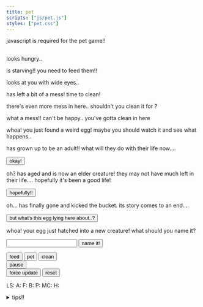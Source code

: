 ```yaml
---
title: pet
scripts: ["js/pet.js"]
styles: ["pet.css"]
---
```


<div id="pet">
<noscript><p>javascript is required for the pet game!!</p></noscript>
<div id="pet-display">
	<h2 class="pet-name"></h2>
	<div class="the-pet"></div>
	<div class="status">
		<p name="hungry" class="hidden"><span class="pet-name"></span> looks hungry..</p>
		<p name="starving" class="hidden"><span class="pet-name"></span> is starving!! you need to feed them!!</p>
		<p name="unhappy" class="hidden"><span class="pet-name"></span> looks at you with wide eyes..</p>
		<p name="messy-1" class="hidden"><span class="pet-name"></span> has left a bit of a mess! time to clean!</p>
		<p name="messy-2" class="hidden">there's even more mess in here.. shouldn't you clean it for <span class="pet-name"></span>?</p>
		<p name="messy-3" class="hidden">what a mess!! <span class="pet-name"></span> can't be happy.. you've gotta clean in here</p>
	</div>
</div>

<div id="egg">
	<p>whoa! you just found a weird egg! maybe you should watch it and see what happens..</p>
</div>

<div id="adult-info" class="hidden">
	<p><span class="pet-name"></span> has grown up to be an adult!! what will they do with their life now....</p>
	<button class="advance">okay!</button>
</div>

<div id="elder-info" class="hidden">
	<p>oh? <span class="pet-name"></span> has aged and is now an elder creature! they may not have much left in their life.... hopefully it's been a good life!</p>
	<button class="advance">hopefully!!</button>
</div>

<div id="passed-away-info" class="hidden">
	<p>oh... <span class="pet-name"></span> has finally gone and kicked the bucket. its story comes to an end....</p>
	<button>but what's this egg lying here about..?</button>
</div>

<form id="pet-setup" class="hidden">
	<p>whoa! your egg just hatched into a new creature! what should you name it?</p>
		<input type="text" name="pet-name" min-length="3" max-length="50">
		<button type="submit">name it!</button>
</form>

<div id="pet-actions">
	<div name="hatched-actions" class="hidden">
		<button name="feed">feed</button>
		<button name="pet">pet</button>
		<button name="clean">clean</button>
	</div>
	<button name="pause">pause</button>
</div>

<div id="debug-section" class="hidden">
	<button id="force-update">force update</button> <button id="reset">reset</button>
	<p>LS: <span name="ls"></span> A: <span name="a"></span> F: <span name="f"></span> B: <span name="b"></span> P: <span name="p"></span> MC: <span name="mc"></span> H: <span name="h"></span></p>
</div>
</div>

<details>
	<summary>tips!!</summary>
	<ul>
		<li>pets need to be fed about once every eight hours!</li>
		<li>the game (currently) doesn't simulate while the page is unloaded, so make sure to keep the page loaded for your pet to exist!</li>
		<li>make sure to keep your pet clean!!</li>
		<li>if your pet is turning grey, make sure you're giving them the attention they need!! pet's deserve happiness too :(</li>
	</ul>
</details>
